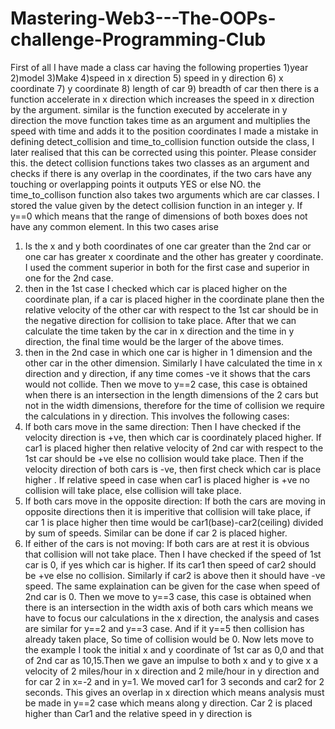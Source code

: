 # Mastering-Web3---The-OOPs-challenge-Programming-Club
First of all I have made a class car having the following properties
1)year
2)model
3)Make
4)speed in x direction
5) speed in y direction
6) x coordinate
7) y coordinate
8) length of car
9) breadth of car
then there is a function accelerate in x direction which increases the speed in x direction by the argument.
similar is the function executed by accelerate in y direction
the move function takes time as an argument and multiplies the speed with time and adds it to the position coordinates
I made a mistake in defining detect_collision and time_to_collision function outside the class, I later realised that this can be corrected using this pointer. Please consider this.
the detect collision functions takes two classes as an argument and checks if there is any overlap in the coordinates, if the two cars have any touching or overlapping points it outputs YES or else NO.
the time_to_collison function also takes two arguments which are car classes. I stored the value given by the detect collision function in an integer y.
If y==0 which means that the range of dimensions of both boxes does not have any common element. In this two cases arise
1) Is the x and y both coordinates of one car greater than the 2nd car or one car has greater x coordinate and the other has greater y coordinate. I used the comment superior in both for the first case and superior in one for the 2nd case.
2) then in the 1st case I checked which car is placed higher on the coordinate plan, if a car is placed higher in the coordinate plane then the relative velocity of the other car with respect to the 1st car should be in the negative direction for collision to take place. After that we can calculate the time taken by the car in x direction and the time in y direction, the final time would be the larger of the above times. 
3) then in the 2nd case in which one car is higher in 1 dimension and the other car in the other dimension. Similarly I have calculated the time in x direction and y direction, if any time comes -ve it shows that the cars would not collide. 
Then we move to y==2 case, this case is obtained when there is an intersection in the length dimensions of the 2 cars but not in the width dimensions, therefore for the time of collision we require the calculations in y direction. This involves the following cases:
1) If both cars move in the same direction: Then I have checked if the velocity direction is +ve, then which car is coordinately placed higher. If car1 is placed higher then relative velocity of 2nd car with respect to the 1st car should be +ve else no collision would take place. Then if the velocity direction of both cars is -ve, then first check which car is place higher . If relative speed in case when car1 is placed higher is +ve no collision will take place, else collision will take place.
2) If both cars move in the opposite direction: If both the cars are moving in opposite directions then it is imperitive that collision will take place, if car 1 is place higher then time would be car1(base)-car2(ceiling) divided by sum of speeds. Similar can be done if car 2 is placed higher.
3) If either of the cars is not moving: If both cars are at rest it is obvious that collision will not take place. Then I have checked if the speed of 1st car is 0, if yes which car is higher. If its car1 then speed of car2 should be +ve else no collision. Similarly if car2 is above then it should have -ve speed. The same explaination can be given for the case when speed of 2nd car is 0.
Then we move to y==3 case, this case is obtained when there is an intersection in the width axis of both cars which means we have to focus our calculations in the x direction, the analysis and cases are similar for y==2 and y==3 case.
And if it y==5 then collision has already taken place, So time of collision would be 0.
Now lets move to the example I took the initial x and y coordinate of 1st car as 0,0 and that of 2nd car as 10,15.Then we gave an impulse to both x and y to give x a velocity of 2 miles/hour in x direction and 2 mile/hour in y direction and for car 2 in x=-2 and in y=1. We moved car1 for 3 seconds and car2 for 2 seconds. This gives an overlap in x direction which means analysis must be made in y==2 case which means along y direction. Car 2 is placed higher than Car1 and the relative speed in y direction is   
